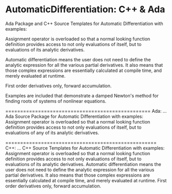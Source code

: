 # AutomaticDifferentiation: C++ & Ada

Ada Package and C++ Source Templates for Automatic Differentiation with examples: 

Assignment operator is overloaded so that a normal looking function definition provides access to not only evaluations of itself, but to evaluations of its analytic derivatives. 

Automatic differentiation means the user does not need to define the analytic expression for all the various partial derivatives. It also means that those complex expressions are essentially calculated at compile time, and merely evaluated at runtime. 

First order derivatives only, forward accumulation. 

Examples are included that demonstrate a damped Newton's method for finding roots of systems of nonlinear equations.


=================================================
Ada:
...
Ada Source Package for Automatic Differentiation with examples: Assignment operator is overloaded so that a normal looking function definition provides access to not only evaluations of itself, but to evaluations of any of its analytic derivatives.

===================================================
C++:
...
C++ Source Templates for Automatic Differentiation with examples: Assignment operator is overloaded so that a normal looking function definition provides access to not only evaluations of itself, but to evaluations of its analytic derivatives. Automatic differentiation means the user does not need to define the analytic expression for all the various partial derivatives. It also means that those complex expressions are essentially calculated at compile time, and merely evaluated at runtime. First order derivatives only, forward accumulation.
